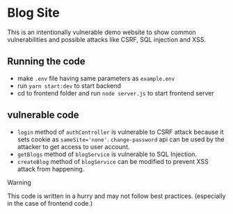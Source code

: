 # Blog Site

This is an intentionally vulnerable demo website to show common vulnerabilities and possible attacks like CSRF, SQL injection and XSS.

## Running the code
- make `.env` file having same parameters as `example.env`
- run `yarn start:dev` to start backend
- cd to frontend folder and run `node server.js` to start frontend server

## vulnerable code

- `login` method of `authController` is vulnerable to CSRF attack because it sets cookie as `sameSite='none'`. `change-password` api can be used by the attacker to get access to user account.
- `getBlogs` method of `blogService` is vulnerable to SQL Injection.
- `createBlog` method of `blogService` can be modified to prevent XSS attack from happening.

> [!WARNING]
> This code is written in a hurry and may not follow best practices. (especially in the case of frontend code.)